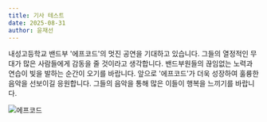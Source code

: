 ```yaml
---
title: 기사 테스트
date: 2025-08-31
author: 윤재선
---
```


내성고등학교 밴드부 '에프코드'의 멋진 공연을 기대하고 있습니다. 그들의 열정적인 무대가 많은 사람들에게 감동을 줄 것이라고 생각합니다. 밴드부원들의 끊임없는 노력과 연습이 빛을 발하는 순간이 오기를 바랍니다. 앞으로 '에프코드'가 더욱 성장하여 훌륭한 음악을 선보이길 응원합니다. 그들의 음악을 통해 많은 이들이 행복을 느끼기를 바랍니다.

![에프코드](https://i.ytimg.com/vi/O38i56IVjBs/hqdefault.jpg?sqp=-oaymwEmCOADEOgC8quKqQMa8AEB-AH-CYAC0AWKAgwIABABGE4gUChlMA8=&rs=AOn4CLANNEyOMhrXVl8BxR6wklQs2wAq6g)
